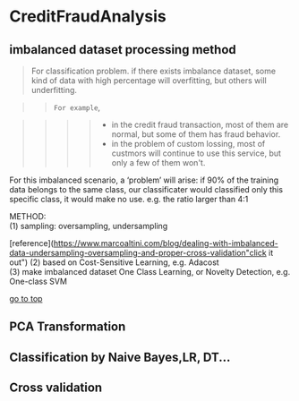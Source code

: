 # CreditFraudAnalysis
## imbalanced dataset processing method
>For classification problem. if there exists imbalance dataset, some kind of data with high percentage will overfitting, but others will underfitting. <br>

>>`For example`,
    
>>>>* in the credit fraud transaction, most of them are normal, but some of them has fraud behavior.<br>
>>>>* in the problem of custom lossing, most of custmors will continue to use this service, but only a few of them won't.<br>

For this imbalanced scenario,  a ‘problem’ will arise: if 90% of the training data belongs to the same class, our classificater would classified only this specific class, it would make no use. e.g. the ratio larger than 4:1<br>

METHOD:<br>
(1) sampling: oversampling, undersampling<br>

[reference](https://www.marcoaltini.com/blog/dealing-with-imbalanced-data-undersampling-oversampling-and-proper-cross-validation"click it out")
(2) based on Cost-Sensitive Learning, e.g. Adacost<br>
(3) make imbalanced dataset One Class Learning, or Novelty Detection, e.g. One-class SVM<br>

[go to top](#CreditFraudAnalysis)
## PCA  Transformation
## Classification by Naive Bayes,LR, DT...
## Cross validation
